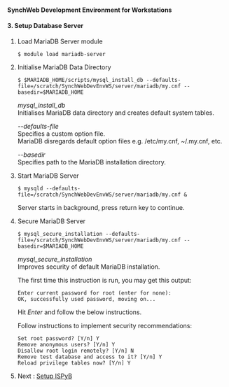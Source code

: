 #### SynchWeb Development Environment for Workstations
#### 3. Setup Database Server
1. Load MariaDB Server module
   ```
   $ module load mariadb-server
   ```

1. Initialise MariaDB Data Directory
   ```
   $ $MARIADB_HOME/scripts/mysql_install_db --defaults-file=/scratch/SynchWebDevEnvWS/server/mariadb/my.cnf --basedir=$MARIADB_HOME
   ```
   *mysql_install_db*  
   Initialises MariaDB data directory and creates default system tables.  
   
   *--defaults-file*  
   Specifies a custom option file.  
   MariaDB disregards default option files e.g. /etc/my.cnf, ~/.my.cnf, etc.  

   *--basedir*  
   Specifies path to the MariaDB installation directory.

1. Start MariaDB Server
   ```
   $ mysqld --defaults-file=/scratch/SynchWebDevEnvWS/server/mariadb/my.cnf &
   ```
   Server starts in background, press return key to continue.

1. Secure MariaDB Server
   ```
   $ mysql_secure_installation --defaults-file=/scratch/SynchWebDevEnvWS/server/mariadb/my.cnf --basedir=$MARIADB_HOME
   ```
   *mysql_secure_installation*  
   Improves security of default MariaDB installation.
   
   The first time this instruction is run, you may get this output:
   ```
   Enter current password for root (enter for none): 
   OK, successfully used password, moving on...
   ```
   Hit *Enter* and follow the below instructions.   

   Follow instructions to implement security recommendations:
   ```
   Set root password? [Y/n] Y
   Remove anonymous users? [Y/n] Y
   Disallow root login remotely? [Y/n] N
   Remove test database and access to it? [Y/n] Y
   Reload privilege tables now? [Y/n] Y
   ```

1. Next : [Setup ISPyB](./4.SetupISPyB.md)
